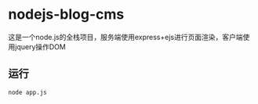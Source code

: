# nodejs-blog-cms

这是一个node.js的全栈项目，服务端使用express+ejs进行页面渲染，客户端使用jquery操作DOM

## 运行

```bash
node app.js
```